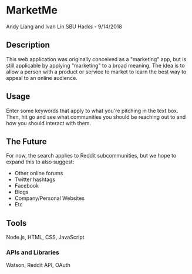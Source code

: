 # MarketMe
Andy Liang and Ivan Lin
SBU Hacks - 9/14/2018

## Description
This web application was originally conceived as a "marketing" app, but is still applicable by applying "marketing" to a broad meaning. The idea is to allow a person with a product or service to market to learn the best way to appeal to an online audience.

## Usage
Enter some keywords that apply to what you're pitching in the text box. Then, hit go and see what communities you should be reaching out to and how you should interact with them. 

## The Future
For now, the search applies to Reddit subcommunities, but we hope to expand this to also suggest:
- Other online forums
- Twitter hashtags
- Facebook
- Blogs
- Company/Personal Websites
- Etc

## Tools

Node.js, HTML, CSS, JavaScript

### APIs and Libraries
Watson, Reddit API, OAuth

